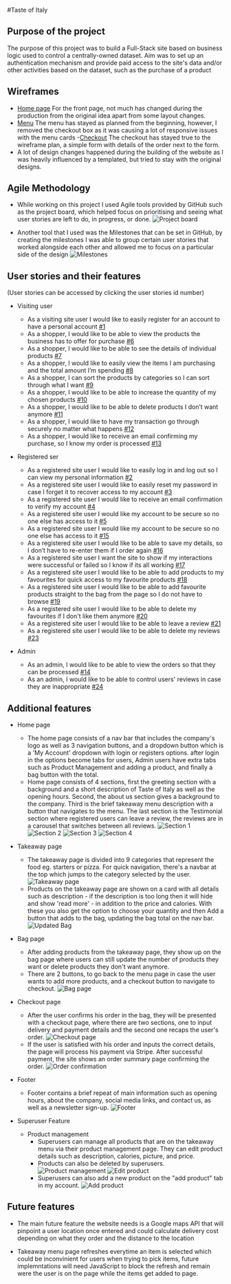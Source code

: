 #Taste of Italy

## Purpose of the project

The purpose of this project was to build a Full-Stack site based on business logic used to control a centrally-owned dataset. Aim was to set up an authentication mechanism and provide paid access to the site's data and/or other activities based on the dataset, such as the purchase of a product

## Wireframes
- [Home page](readme_media/wireframe1.PNG) For the front page, not much has changed during the production from the original idea apart from some layout changes.
- [Menu](readme_media/wireframe2.PNG) The menu has stayed as planned from the beginning, however, I removed the checkout box as it was causing a lot of responsive issues with the menu cards
-[Checkout](readme_media/wireframe3.PNG) The checkout has stayed true to the wireframe plan, a simple form with details of the order next to the form.
- A lot of design changes happened during the building of the website as I was heavily influenced by a templated, but tried to stay with the original designs.

## Agile Methodology
- While working on this project I used Agile tools provided by GitHub such as the project board, which helped focus on prioritising and seeing what user stories are left to do, in progress, or done.
![Project board](readme_media/projectboard.PNG)

- Another tool that I used was the Milestones that can be set in GitHub, by creating the milestones I was able to group certain user stories that worked alongside each other and allowed me to focus on a particular side of the design 
![Milestones](readme_media/sprints.PNG)

## User stories and their features
(User stories can be accessed by clicking the user stories id number)

- Visiting user
    - As a visiting site user I would like to easily register for an account to have a personal account [#1](https://github.com/kcichy37/fifth_portfolio_project/issues/1)
    - As a shopper, I would like to be able to view the products the business has to offer for purchase [#6](https://github.com/kcichy37/fifth_portfolio_project/issues/6)
    - As a shopper, I would like to be able to see the details of individual products [#7](https://github.com/kcichy37/fifth_portfolio_project/issues/7)
    - As a shopper, I would like to easily view the items I am purchasing and the total amount I’m spending [#8](https://github.com/kcichy37/fifth_portfolio_project/issues/8)
    - As a shopper, I can sort the products by categories so I can sort through what I want [#9](https://github.com/kcichy37/fifth_portfolio_project/issues/9)
    - As a shopper, I would like to be able to increase the quantity of my chosen products [#10](https://github.com/kcichy37/fifth_portfolio_project/issues/10)
    - As a shopper, I would like to be able to delete products I don’t want anymore [#11](https://github.com/kcichy37/fifth_portfolio_project/issues/11)
    - As a shopper, I would like to have my transaction go through securely no matter what happens [#12](https://github.com/kcichy37/fifth_portfolio_project/issues/12)
    - As a shopper, I would like to receive an email confirming my purchase, so I know my order is processed [#13](https://github.com/kcichy37/fifth_portfolio_project/issues/13)

- Registered ser
    - As a registered site user I would like to easily log in and log out so I can view my personal information [#2](https://github.com/kcichy37/fifth_portfolio_project/issues/2)
    - As a registered site user I would like to easily reset my password in case I forget it to recover access to my account [#3](https://github.com/kcichy37/fifth_portfolio_project/issues/3)
    - As a registered site user I would like to receive an email confirmation to verify my account [#4](https://github.com/kcichy37/fifth_portfolio_project/issues/4)
    - As a registered site user I would like my account to be secure so no one else has access to it [#5](https://github.com/kcichy37/fifth_portfolio_project/issues/5)
    - As a registered site user I would like my account to be secure so no one else has access to it [#15](https://github.com/kcichy37/fifth_portfolio_project/issues/15)
    - As a registered site user I would like to be able to save my details, so I don’t have to re-enter them if I order again [#16](https://github.com/kcichy37/fifth_portfolio_project/issues/16)
    - As a registered site user I want the site to show if my interactions were successful or failed so I know if its all working [#17](https://github.com/kcichy37/fifth_portfolio_project/issues/17)
    - As a registered site user I would like to be able to add products to my favourites for quick access to my favourite products [#18](https://github.com/kcichy37/fifth_portfolio_project/issues/18)
    - As a registered site user I would like to be able to add favourite products straight to the bag from the page so I do not have to browse [#19](https://github.com/kcichy37/fifth_portfolio_project/issues/19)
    - As a registered site user I would like to be able to delete my favourites if I don't like them anymore [#20](https://github.com/kcichy37/fifth_portfolio_project/issues/20)
    - As a registered site user I would like to be able to leave a review [#21](https://github.com/kcichy37/fifth_portfolio_project/issues/21)
    - As a registered site user I would like to be able to delete my reviews [#23](https://github.com/kcichy37/fifth_portfolio_project/issues/23)

- Admin
    - As an admin, I would like to be able to view the orders so that they can be processed [#14](https://github.com/kcichy37/fifth_portfolio_project/issues/14)
    - As an admin, I would like to be able to control users' reviews in case they are inappropriate [#24](https://github.com/kcichy37/fifth_portfolio_project/issues/24)


## Additional features 

- Home page
    - The home page consists of a nav bar that includes the company's logo as well as 3 navigation buttons, and a dropdown button which is a 'My Account' dropdown with login or registers options. after login in the options become tabs for users, Admin users have extra tabs such as Product Management and adding a product, and finally a bag button with the total.
    - Home page consists of 4 sections, first the greeting section with a background and a short description of Taste of Italy as well as the opening hours. Second, the about us section gives a background to the company. Third is the brief takeaway menu description with a button that navigates to the menu. The last section is the Testimonial section where registered users can leave a review, the reviews are in a carousel that switches between all reviews.
    ![Section 1](readme_media/section1.PNG "First Section")
    ![Section 2](readme_media/section2.PNG "Second Section")
    ![Section 3](readme_media/section3.PNG "Third Section")
    ![Section 4](readme_media/section4.PNG "Fourth Section")

- Takeaway page
    - The takeaway page is divided into 9 categories that represent the food eg. starters or pizza. For quick navigation, there's a navbar at the top which jumps to the category selected by the user.
    ![Takeaway page](readme_media/takeaway.PNG "Takeaway page")
    - Products on the takeaway page are shown on a card with all details such as description - if the description is too long then it will hide and show 'read more' - in addition to the price and calories. With these you also get the option to choose your quantity and then Add a button that adds to the bag, updating the bag total on the nav bar.
    ![Updated Bag](readme_media/bagupdate.PNG "Updated bag")

- Bag page
    - After adding products from the takeaway page, they show up on the bag page where users can still update the number of products they want or delete products they don't want anymore.
    - There are 2 buttons, to go back to the menu page in case the user wants to add more products, and a checkout button to navigate to checkout. 
    ![Bag page](readme_media/bag.PNG "Bag page")

- Checkout page
    - After the user confirms his order in the bag, they will be presented with a checkout page, where there are two sections, one to input delivery and payment details and the second one recaps the user's order. 
    ![Checkout page](readme_media/checkout.PNG "Checkout page")
    - If the user is satisfied with his order and inputs the correct details, the page will process his payment via Stripe. After successful payment, the site shows an order summary page confirming the order.
    ![Order confirmation](readme_media/orderconfirmation.PNG "Order Confirmation")

- Footer
    - Footer contains a brief repeat of main information such as opening hours, about the company, social media links, and contact us, as well as a newsletter sign-up.
    ![Footer](readme_media/footer.PNG "Footer")

- Superuser Feature
    - Product management
        - Superusers can manage all products that are on the takeaway menu via their product management page. They can edit product details such as description, calories, picture, and price.
        - Products can also be deleted by superusers.
        ![Product management](readme_media/crudadmin.PNG "Product management")
        ![Edit product](readme_media/edit.PNG "Edit product")
        - Superusers can also add a new product on the "add product" tab in my account. 
        ![Add product](readme_media/addproduct.PNG "Add product")


## Future features
    
- The main future feature the website needs is a Google maps API that will pinpoint a user location once entered and could calculate delivery cost depending on what they order and the distance to the location

- Takeaway menu page refreshes everytime an item is selected which could be inconvinient for users when trying to pick items, future implemntations will need JavaScript to block the refresh and remain were the user is on the page while the items get added to page.


